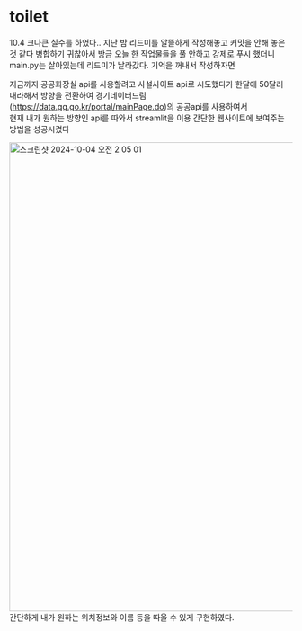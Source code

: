 # toilet


10.4 크나큰 실수를 하였다..  지난 밤 리드미를 알뜰하게 작성해놓고 커밋을 안해 놓은 것 같다 
병합하기 귀찮아서 방금 오늘 한 작업물들을 풀 안하고 강제로 푸시 했더니 main.py는 살아있는데 리드미가 날라갔다.
기억을 꺼내서 작성하자면

지금까지 공공화장실 api를 사용할려고 사설사이트 api로 시도했다가 한달에 50달러 내라해서 방향을 전환하여 
경기데이터드림(https://data.gg.go.kr/portal/mainPage.do)의 공공api를 사용하여서  
현재 내가 원하는 방향인 api를 따와서 streamlit을 이용 간단한 웹사이트에 보여주는 방법을 성공시켰다



<img width="835" alt="스크린샷 2024-10-04 오전 2 05 01" src="https://github.com/user-attachments/assets/821d4b9a-481d-4b79-8ffb-62f9acfc977d">
간단하게 내가 원하는 위치정보와 이름 등을 따올 수 있게 구현하였다.
